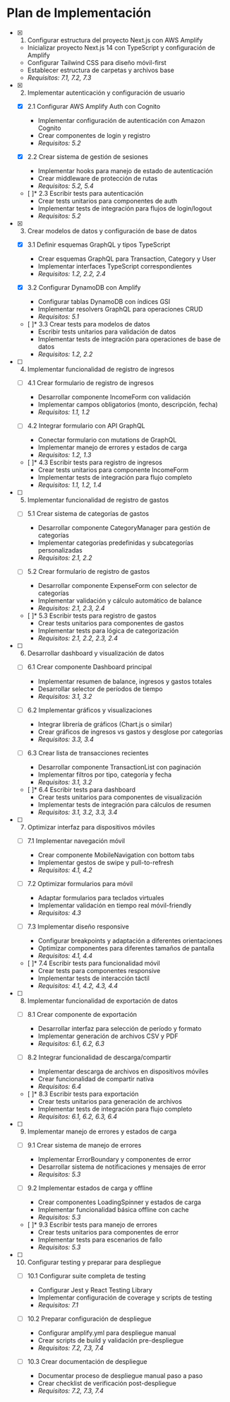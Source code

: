 # Plan de Implementación

- [x] 1. Configurar estructura del proyecto Next.js con AWS Amplify





  - Inicializar proyecto Next.js 14 con TypeScript y configuración de Amplify
  - Configurar Tailwind CSS para diseño móvil-first
  - Establecer estructura de carpetas y archivos base
  - _Requisitos: 7.1, 7.2, 7.3_


- [x] 2. Implementar autenticación y configuración de usuario



  - [x] 2.1 Configurar AWS Amplify Auth con Cognito

    - Implementar configuración de autenticación con Amazon Cognito
    - Crear componentes de login y registro
    - _Requisitos: 5.2_
  
  - [x] 2.2 Crear sistema de gestión de sesiones

    - Implementar hooks para manejo de estado de autenticación
    - Crear middleware de protección de rutas
    - _Requisitos: 5.2, 5.4_
  
  - [ ]* 2.3 Escribir tests para autenticación
    - Crear tests unitarios para componentes de auth
    - Implementar tests de integración para flujos de login/logout
    - _Requisitos: 5.2_

- [x] 3. Crear modelos de datos y configuración de base de datos



  - [x] 3.1 Definir esquemas GraphQL y tipos TypeScript

    - Crear esquemas GraphQL para Transaction, Category y User
    - Implementar interfaces TypeScript correspondientes
    - _Requisitos: 1.2, 2.2, 2.4_
  
  - [x] 3.2 Configurar DynamoDB con Amplify

    - Configurar tablas DynamoDB con índices GSI
    - Implementar resolvers GraphQL para operaciones CRUD
    - _Requisitos: 5.1_
  
  - [ ]* 3.3 Crear tests para modelos de datos
    - Escribir tests unitarios para validación de datos
    - Implementar tests de integración para operaciones de base de datos
    - _Requisitos: 1.2, 2.2_

- [ ] 4. Implementar funcionalidad de registro de ingresos
  - [ ] 4.1 Crear formulario de registro de ingresos
    - Desarrollar componente IncomeForm con validación
    - Implementar campos obligatorios (monto, descripción, fecha)
    - _Requisitos: 1.1, 1.2_
  
  - [ ] 4.2 Integrar formulario con API GraphQL
    - Conectar formulario con mutations de GraphQL
    - Implementar manejo de errores y estados de carga
    - _Requisitos: 1.2, 1.3_
  
  - [ ]* 4.3 Escribir tests para registro de ingresos
    - Crear tests unitarios para componente IncomeForm
    - Implementar tests de integración para flujo completo
    - _Requisitos: 1.1, 1.2, 1.4_

- [ ] 5. Implementar funcionalidad de registro de gastos
  - [ ] 5.1 Crear sistema de categorías de gastos
    - Desarrollar componente CategoryManager para gestión de categorías
    - Implementar categorías predefinidas y subcategorías personalizadas
    - _Requisitos: 2.1, 2.2_
  
  - [ ] 5.2 Crear formulario de registro de gastos
    - Desarrollar componente ExpenseForm con selector de categorías
    - Implementar validación y cálculo automático de balance
    - _Requisitos: 2.1, 2.3, 2.4_
  
  - [ ]* 5.3 Escribir tests para registro de gastos
    - Crear tests unitarios para componentes de gastos
    - Implementar tests para lógica de categorización
    - _Requisitos: 2.1, 2.2, 2.3, 2.4_

- [ ] 6. Desarrollar dashboard y visualización de datos
  - [ ] 6.1 Crear componente Dashboard principal
    - Implementar resumen de balance, ingresos y gastos totales
    - Desarrollar selector de períodos de tiempo
    - _Requisitos: 3.1, 3.2_
  
  - [ ] 6.2 Implementar gráficos y visualizaciones
    - Integrar librería de gráficos (Chart.js o similar)
    - Crear gráficos de ingresos vs gastos y desglose por categorías
    - _Requisitos: 3.3, 3.4_
  
  - [ ] 6.3 Crear lista de transacciones recientes
    - Desarrollar componente TransactionList con paginación
    - Implementar filtros por tipo, categoría y fecha
    - _Requisitos: 3.1, 3.2_
  
  - [ ]* 6.4 Escribir tests para dashboard
    - Crear tests unitarios para componentes de visualización
    - Implementar tests de integración para cálculos de resumen
    - _Requisitos: 3.1, 3.2, 3.3, 3.4_

- [ ] 7. Optimizar interfaz para dispositivos móviles
  - [ ] 7.1 Implementar navegación móvil
    - Crear componente MobileNavigation con bottom tabs
    - Implementar gestos de swipe y pull-to-refresh
    - _Requisitos: 4.1, 4.2_
  
  - [ ] 7.2 Optimizar formularios para móvil
    - Adaptar formularios para teclados virtuales
    - Implementar validación en tiempo real móvil-friendly
    - _Requisitos: 4.3_
  
  - [ ] 7.3 Implementar diseño responsive
    - Configurar breakpoints y adaptación a diferentes orientaciones
    - Optimizar componentes para diferentes tamaños de pantalla
    - _Requisitos: 4.1, 4.4_
  
  - [ ]* 7.4 Escribir tests para funcionalidad móvil
    - Crear tests para componentes responsive
    - Implementar tests de interacción táctil
    - _Requisitos: 4.1, 4.2, 4.3, 4.4_

- [ ] 8. Implementar funcionalidad de exportación de datos
  - [ ] 8.1 Crear componente de exportación
    - Desarrollar interfaz para selección de período y formato
    - Implementar generación de archivos CSV y PDF
    - _Requisitos: 6.1, 6.2, 6.3_
  
  - [ ] 8.2 Integrar funcionalidad de descarga/compartir
    - Implementar descarga de archivos en dispositivos móviles
    - Crear funcionalidad de compartir nativa
    - _Requisitos: 6.4_
  
  - [ ]* 8.3 Escribir tests para exportación
    - Crear tests unitarios para generación de archivos
    - Implementar tests de integración para flujo completo
    - _Requisitos: 6.1, 6.2, 6.3, 6.4_

- [ ] 9. Implementar manejo de errores y estados de carga
  - [ ] 9.1 Crear sistema de manejo de errores
    - Implementar ErrorBoundary y componentes de error
    - Desarrollar sistema de notificaciones y mensajes de error
    - _Requisitos: 5.3_
  
  - [ ] 9.2 Implementar estados de carga y offline
    - Crear componentes LoadingSpinner y estados de carga
    - Implementar funcionalidad básica offline con cache
    - _Requisitos: 5.3_
  
  - [ ]* 9.3 Escribir tests para manejo de errores
    - Crear tests unitarios para componentes de error
    - Implementar tests para escenarios de fallo
    - _Requisitos: 5.3_

- [ ] 10. Configurar testing y preparar para despliegue
  - [ ] 10.1 Configurar suite completa de testing
    - Configurar Jest y React Testing Library
    - Implementar configuración de coverage y scripts de testing
    - _Requisitos: 7.1_
  
  - [ ] 10.2 Preparar configuración de despliegue
    - Configurar amplify.yml para despliegue manual
    - Crear scripts de build y validación pre-despliegue
    - _Requisitos: 7.2, 7.3, 7.4_
  
  - [ ] 10.3 Crear documentación de despliegue
    - Documentar proceso de despliegue manual paso a paso
    - Crear checklist de verificación post-despliegue
    - _Requisitos: 7.2, 7.3, 7.4_